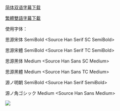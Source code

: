 

[简体双语字幕下载](https://github.com/SweetSub/SweetSub-source/raw/master/Happy-Go-Lucky%20Days/%5BSweetSub%5D%20Happy-Go-Lucky%20Days.chs.ass)

[繁體雙語字幕下載](https://github.com/SweetSub/SweetSub-source/raw/master/Happy-Go-Lucky%20Days/%5BSweetSub%5D%20Happy-Go-Lucky%20Days.cht.ass)

使用字体：

思源宋体 SemiBold \<Source Han Serif SC SemiBold\>

思源宋體 SemiBold \<Source Han Serif TC SemiBold\>

思源黑体 Medium \<Source Han Sans SC Medium\>

思源黑體 Medium \<Source Han Sans TC Medium\>

源ノ明朝 SemiBold \<Source Han Serif SemiBold\>

源ノ角ゴシック Medium \<Source Han Sans Medium\>

![](https://i.loli.net/2020/12/30/axgjhKOZyvP5SY1.png)

